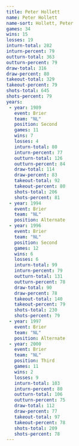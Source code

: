 ```yaml
---
title: Peter Hollett
name: Peter Hollett
name-sort: Hollett, Peter
games: 34
wins: 15
losses: 19
inturn-total: 282
inturn-percent: 79
outturn-total: 363
outturn-percent: 79
draw-total: 316
draw-percent: 80
takeout-total: 329
takeout-percent: 79
shots-total: 645
shots-percent: 79
years:
 - year: 1989
   event: Brier
   team: "NL"
   position: Second
   games: 11
   wins: 7
   losses: 4
   inturn-total: 80
   inturn-percent: 77
   outturn-total: 126
   outturn-percent: 84
   draw-total: 114
   draw-percent: 83
   takeout-total: 92
   takeout-percent: 80
   shots-total: 206
   shots-percent: 81
 - year: 1994
   event: Brier
   team: "NL"
   position: Alternate
 - year: 1996
   event: Brier
   team: "NL"
   position: Second
   games: 12
   wins: 6
   losses: 6
   inturn-total: 99
   inturn-percent: 79
   outturn-total: 131
   outturn-percent: 78
   draw-total: 90
   draw-percent: 78
   takeout-total: 140
   takeout-percent: 79
   shots-total: 230
   shots-percent: 79
 - year: 1997
   event: Brier
   team: "NL"
   position: Alternate
 - year: 2000
   event: Brier
   team: "NL"
   position: Third
   games: 11
   wins: 2
   losses: 9
   inturn-total: 103
   inturn-percent: 80
   outturn-total: 106
   outturn-percent: 75
   draw-total: 112
   draw-percent: 77
   takeout-total: 97
   takeout-percent: 78
   shots-total: 209
   shots-percent: 78
---
```

